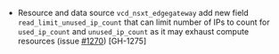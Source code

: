 * Resource and data source `vcd_nsxt_edgegateway` add new field `read_limit_unused_ip_count` that
  can limit number of IPs to count for `used_ip_count` and `unused_ip_count` as it may exhaust
  compute resources (issue [#1270](https://github.com/vmware/terraform-provider-vcd/issues/1270))
  [GH-1275]
